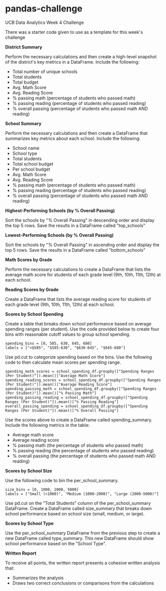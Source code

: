# pandas-challenge
UCB Data Analytics Week 4 Challenge

There was a starter code given to use as a template for this week's challenge


**District Summary**

Perform the necessary calculations and then create a high-level snapshot of the district's key metrics in a DataFrame.
Include the following:
- Total number of unique schools
- Total students
- Total budget
- Avg. Math Score
- Avg. Reading Score
- % passing math (percentage of students who passed math)
- % passing reading (percentage of students who passed reading)
- % overall passing (percentage of students who passed math AND reading)

**School Summary**

Perform the necessary calculations and then create a DataFrame that summarizes key metrics about each school.
Include the following:
- School name
- School type
- Total students
- Total school budget
- Per school budget
- Avg. Math Score
- Avg. Reading Score
- % passing math (percentage of students who passed math)
- % passing reading (percentage of students who passed reading)
- % overall passing (percentage of students who passed math AND reading)

**Highest-Performing Schools (by % Overall Passing)**

Sort the schools by "% Overall Passing" in descending order and display the top 5 rows.
Save the results in a DataFrame called "top_schools"

**Lowest-Performing Schools (by % Overall Passing)**

Sort the schools by "% Overall Passing" in ascending order and display the top 5 rows.
Save the results in a DataFrame called "bottom_schools"

**Math Scores by Grade**

Perform the necessary calculations to create a DataFrame that lists the average math score for students of each grade level (9th, 10th, 11th, 12th) at each school.

**Reading Scores by Grade**

Create a DataFrame that lists the average reading score for students of each grade level (9th, 10th, 11th, 12th) at each school.

**Scores by School Spending**

Create a table that breaks down school performance based on average spending ranges (per student).
Use the code provided below to create four bins with reasonable cutoff values to group school spending.

    spending_bins = [0, 585, 630, 645, 680]
    labels = ["<$585", "$585-630", "$630-645", "$645-680"]

Use pd.cut to categorize spending based on the bins.
Use the following code to then calculate mean scores per spending range.

    spending_math_scores = school_spending_df.groupby(["Spending Ranges (Per Student)"]).mean()["Average Math Score"]
    spending_reading_scores = school_spending_df.groupby(["Spending Ranges (Per Student)"]).mean()["Average Reading Score"]
    spending_passing_math = school_spending_df.groupby(["Spending Ranges (Per Student)"]).mean()["% Passing Math"]
    spending_passing_reading = school_spending_df.groupby(["Spending Ranges (Per Student)"]).mean()["% Passing Reading"]
    overall_passing_spending = school_spending_df.groupby(["Spending Ranges (Per Student)"]).mean()["% Overall Passing"]

Use the scores above to create a DataFrame called spending_summary.
Include the following metrics in the table:
- Average math score
- Average reading score
- % passing math (the percentage of students who passed math)
- % passing reading (the percentage of students who passed reading)
- % overall passing (the percentage of students who passed math AND reading)

**Scores by School Size**

Use the following code to bin the per_school_summary.

    size_bins = [0, 1000, 2000, 5000]
    labels = ["Small (<1000)", "Medium (1000-2000)", "Large (2000-5000)"]

Use pd.cut on the "Total Students" column of the per_school_summary DataFrame.
Create a DataFrame called size_summary that breaks down school performance based on school size (small, medium, or large).

**Scores by School Type**

Use the per_school_summary DataFrame from the previous step to create a new DataFrame called type_summary.
This new DataFrame should show school performance based on the "School Type".

**Written Report**

To receive all points, the written report presents a cohesive written analysis that:
- Summarizes the analysis
- Draws two correct conclusions or comparisons from the calculations
